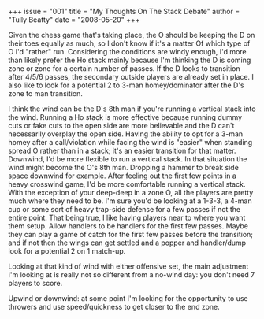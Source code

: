 +++
issue = "001"
title = "My Thoughts On The Stack Debate"
author = "Tully Beatty"
date = "2008-05-20"
+++

Given the chess game that's taking place, the O should be keeping the D on
their toes equally as much, so I don't know if it's a matter Of which type of
O I'd "rather" run. Considering the conditions are windy enough, I'd more than
likely prefer the Ho stack mainly because I'm thinking the D is coming zone or
zone for a certain number of passes. If the D looks to transition after 4/5/6
passes, the secondary outside players are already set in place. I also like to
look for a potential 2 to 3-man homey/dominator after the D's zone to man
transition.

I think the wind can be the D's 8th man if you're running a vertical stack
into the wind. Running a Ho stack is more effective because running dummy cuts
or fake cuts to the open side are more believable and the D can't necessarily
overplay the open side. Having the ability to opt for a 3-man homey after a
call/violation while facing the wind is "easier" when standing spread O rather
than in a stack; it's an easier transition for that matter. Downwind, I'd be
more flexible to run a vertical stack. In that situation the wind might become
the O's 8th man. Dropping a hammer to break side space downwind for example.
After feeling out the first few points in a heavy crosswind game, I'd be more
comfortable running a vertical stack. With the exception of your deep-deep in
a zone O, all the players are pretty much where they need to be. I'm sure
you'd be looking at a 1-3-3, a 4-man cup or some sort of heavy trap-side
defense for a few passes if not the entire point. That being true, I like
having players near to where you want them setup. Allow handlers to be
handlers for the first few passes. Maybe they can play a game of catch for the
first few passes before the transition; and if not then the wings can get
settled and a popper and handler/dump look for a potential 2 on 1 match-up.

Looking at that kind of wind with either offensive set, the main adjustment
I'm looking at is really not so different from a no-wind day: you don't need 7
players to score.

Upwind or downwind: at some point I'm looking for the opportunity to use
throwers and use speed/quickness to get closer to the end zone.
